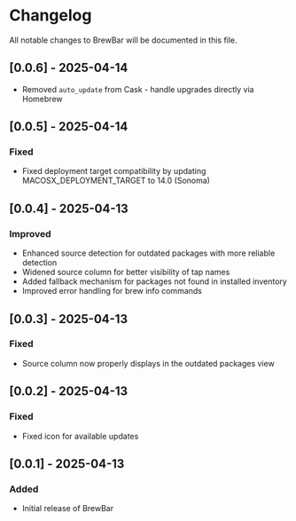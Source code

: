 # Changelog

All notable changes to BrewBar will be documented in this file.

## [0.0.6] - 2025-04-14

- Removed `auto_update` from Cask - handle upgrades directly via Homebrew

## [0.0.5] - 2025-04-14

### Fixed
- Fixed deployment target compatibility by updating MACOSX_DEPLOYMENT_TARGET to 14.0 (Sonoma)

## [0.0.4] - 2025-04-13

### Improved
- Enhanced source detection for outdated packages with more reliable detection
- Widened source column for better visibility of tap names
- Added fallback mechanism for packages not found in installed inventory
- Improved error handling for brew info commands

## [0.0.3] - 2025-04-13

### Fixed
- Source column now properly displays in the outdated packages view

## [0.0.2] - 2025-04-13

### Fixed
- Fixed icon for available updates

## [0.0.1] - 2025-04-13

### Added
- Initial release of BrewBar
